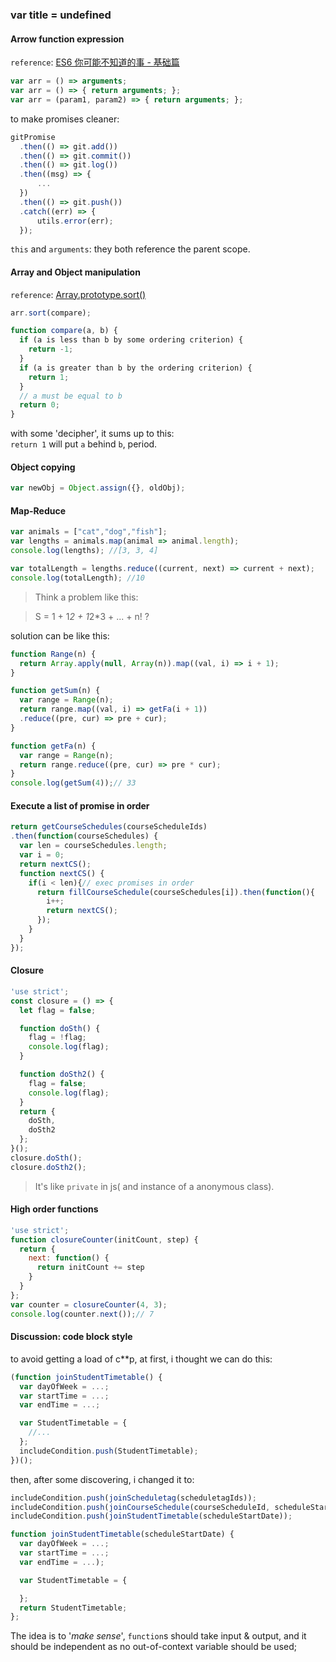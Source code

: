 ### var title = undefined

#### Arrow function expression

`reference`: [ES6 你可能不知道的事 - 基础篇](http://taobaofed.org/blog/2016/07/22/es6-basics/)
```javascript
var arr = () => arguments;
var arr = () => { return arguments; };
var arr = (param1, param2) => { return arguments; };
```
to make promises cleaner:

```javascript
gitPromise
  .then(() => git.add())
  .then(() => git.commit())
  .then(() => git.log())
  .then((msg) => {
      ...
  })
  .then(() => git.push())
  .catch((err) => {
      utils.error(err);
  });
```
`this` and `arguments`: they both reference the parent scope.



#### Array and Object manipulation

 `reference`: [Array.prototype.sort()](https://developer.mozilla.org/en-US/docs/Web/JavaScript/Reference/Global_Objects/Array/sort)
```javascript
arr.sort(compare);

function compare(a, b) {
  if (a is less than b by some ordering criterion) {
    return -1;
  }
  if (a is greater than b by the ordering criterion) {
    return 1;
  }
  // a must be equal to b
  return 0;
}
```
with some 'decipher', it sums up to this:</br>
`return 1` will put `a` behind `b`, period.

#### Object copying

```javascript
var newObj = Object.assign({}, oldObj);
```

#### Map-Reduce
```javascript
var animals = ["cat","dog","fish"];
var lengths = animals.map(animal => animal.length);
console.log(lengths); //[3, 3, 4]

var totalLength = lengths.reduce((current, next) => current + next);
console.log(totalLength); //10
```
>Think a problem like this:

>    S = 1 + 1*2 + 1*2*3 + ... + n! ?

solution can be like this:

```javascript
function Range(n) {
  return Array.apply(null, Array(n)).map((val, i) => i + 1);
}

function getSum(n) {
  var range = Range(n);
  return range.map((val, i) => getFa(i + 1))
  .reduce((pre, cur) => pre + cur);
}

function getFa(n) {
  var range = Range(n);
  return range.reduce((pre, cur) => pre * cur);
}
console.log(getSum(4));// 33

```


#### Execute a list of promise in order
```javascript
return getCourseSchedules(courseScheduleIds)
.then(function(courseSchedules) {
  var len = courseSchedules.length;
  var i = 0;
  return nextCS();
  function nextCS() {
    if(i < len){// exec promises in order
      return fillCourseSchedule(courseSchedules[i]).then(function(){
        i++;
        return nextCS();
      });
    }
  }
});
```

#### Closure
```javascript
'use strict';
const closure = () => {
  let flag = false;

  function doSth() {
    flag = !flag;
    console.log(flag);
  }

  function doSth2() {
    flag = false;
    console.log(flag);
  }
  return {
    doSth,
    doSth2
  };
}();
closure.doSth();
closure.doSth2();
```
>It's like `private` in js( and instance of a anonymous class).

#### High order functions
```javascript
'use strict';
function closureCounter(initCount, step) {
  return {
    next: function() {
      return initCount += step
    }
  }
};
var counter = closureCounter(4, 3);
console.log(counter.next());// 7
```

#### Discussion: code block style </br>
to avoid getting a load of c**p, at first, i thought we can do this:
```javascript
(function joinStudentTimetable() {
  var dayOfWeek = ...;
  var startTime = ...;
  var endTime = ...;

  var StudentTimetable = {
    //...
  };
  includeCondition.push(StudentTimetable);
})();
```
then, after some discovering, i changed it to:
```javascript
includeCondition.push(joinScheduletag(scheduletagIds));
includeCondition.push(joinCourseSchedule(courseScheduleId, scheduleStartDate));
includeCondition.push(joinStudentTimetable(scheduleStartDate));

function joinStudentTimetable(scheduleStartDate) {
  var dayOfWeek = ...;
  var startTime = ...;
  var endTime = ...);

  var StudentTimetable = {

  };
  return StudentTimetable;
};
```
The idea is to '_make sense_', `function`s should take input & output, and it should be independent as no out-of-context variable should be used;
